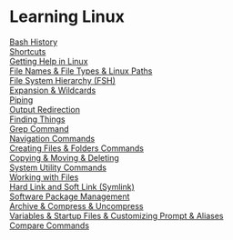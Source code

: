# Learning Linux
[Bash History](https://github.com/muratakgul/learning-linux/blob/master/Bash%20History) <br/>
[Shortcuts](https://github.com/muratakgul/learning-linux/blob/master/Shortcuts) <br/>
[Getting Help in Linux](https://github.com/muratakgul/learning-linux/blob/master/Getting%20Help%20in%20Linux) <br/>
[File Names & File Types & Linux Paths](https://github.com/muratakgul/learning-linux/blob/master/File%20Names%20%26%20File%20Types%20%26%20Linux%20Paths) <br/>
[File System Hierarchy (FSH)](https://github.com/muratakgul/learning-linux/blob/master/File%20System%20Hierarchy%20(FSH)) <br/>
[Expansion & Wildcards](https://github.com/muratakgul/learning-linux/blob/master/Expansion%20and%20Wildcards) <br/>
[Piping](https://github.com/muratakgul/learning-linux/blob/master/Piping) <br/>
[Output Redirection](https://github.com/muratakgul/learning-linux/blob/master/Output%20Redirection) <br/>
[Finding Things](https://github.com/muratakgul/learning-linux/blob/master/Finding%20Things) <br/>
[Grep Command](https://github.com/muratakgul/learning-linux/blob/master/Grep%20Command) <br/>
[Navigation Commands](https://github.com/muratakgul/learning-linux/blob/master/Navigation%20Commands) <br/>
[Creating Files & Folders Commands](https://github.com/muratakgul/learning-linux/blob/master/Creating%20Files%20%26%20Folder%20Commands) <br/>
[Copying & Moving & Deleting](https://github.com/muratakgul/learning-linux/blob/master/Copying%20%26%20Moving%20%26%20Deleting) <br/>
[System Utility Commands](https://github.com/muratakgul/learning-linux/blob/master/System%20Utility%20Commands) <br/>
[Working with Files](https://github.com/muratakgul/learning-linux/blob/master/Working%20with%20Files) <br/>
[Hard Link and Soft Link (Symlink)](https://github.com/muratakgul/learning-linux/blob/master/Hard%20Link%20and%20Soft%20Link%20(Symlink)) <br/>
[Software Package Management](https://github.com/muratakgul/learning-linux/blob/master/Software%20Package%20Management) <br/>
[Archive & Compress & Uncompress](https://github.com/muratakgul/learning-linux/blob/master/Archive%20%26%20Compress%20%26%20Uncompress) <br/>
[Variables & Startup Files & Customizing Prompt & Aliases](https://github.com/muratakgul/learning-linux/blob/master/Variables%20%26%20Startup%20Files%20%26%20Customizing%20Prompt%20%26%20Aliases) <br/>
[Compare Commands](https://github.com/muratakgul/learning-linux/blob/master/Compare%20Commands)

